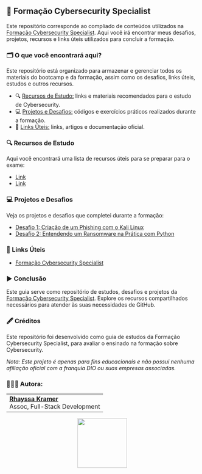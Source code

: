 ## 🔐 Formação Cybersecurity Specialist

Este repositório corresponde ao compliado de conteúdos utilizados na [Formação Cybersecurity Specialist](https://web.dio.me/track/formacao-cybersecurity). Aqui você irá encontrar meus desafios, projetos, recursos e links úteis utilizados para concluir a formação.

### 🗂️ O que você encontrará aqui?
Este repositório está organizado para armazenar e gerenciar todos os materiais do bootcamp e da formação, assim como os desafios, links úteis, estudos e outros recursos.

- 🔍 [Recursos de Estudo:]() links e materiais recomendados para o estudo de Cybersecurity.
- 💻 [Projetos e Desafios:]() códigos e exercícios práticos realizados durante a formação.
- 🔗 [Links Úteis:]() links, artigos e documentação oficial.

### 🔍 Recursos de Estudo
Aqui você encontrará uma lista de recursos úteis para se preparar para o exame:
- [Link]()
- [Link]()

### 💻 Projetos e Desafios  
Veja os projetos e desafios que completei durante a formação:
- [Desafio 1: Criação de um Phishing com o Kali Linux]()
- [Desafio 2: Entendendo um Ransomware na Prática com Python]()

### 🔗 Links Úteis
- [Formação Cybersecurity Specialist](https://web.dio.me/track/formacao-cybersecurity)

### ▶️ Conclusão
Este guia serve como repositório de estudos, desafios e projetos da [Formação Cybersecurity Specialist](https://web.dio.me/track/formacao-cybersecurity). Explore os recursos compartilhados necessários para atender às suas necessidades de GitHub.

### 🖋️ Créditos
Este repositório foi desenvolvido como guia de estudos da Formação Cybersecurity Specialist, para avaliar o ensinado na formação sobre Cybersecurity.

*Nota: Este projeto é apenas para fins educacionais e não possui nenhuma afiliação oficial com a franquia DIO ou suas empresas associadas.*

### 👩🏼‍💻 Autora:
<table style="border=0">
  <tr>
    <td align="left">
      <a href="https://github.com/rhayssakramer">
        <span><b>Rhayssa Kramer</b></span>
      </a>
      <br>
      <span>Assoc, Full-Stack Development</span>
    </td>
  </tr>
</table>

<div align="center"><a href="https://github.com/rhayssakramer"><img src="https://github.com/user-attachments/assets/27f933bf-6bb5-418d-aa0f-842b65185a82" width="130"></a></div>
